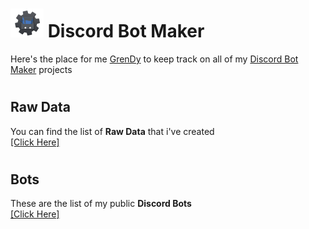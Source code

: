 # ![DBM Logo](https://github.com/Gr3nDy/Discord-Bot-Maker/blob/master/Resources/SMALL_DBM_LOGO.png) Discord Bot Maker
Here's the place for me [GrenDy](https://github.com/Gr3nDy) to keep track on all of my [Discord Bot Maker](https://store.steampowered.com/app/682130/Discord_Bot_Maker/) projects

# <h2> Raw Data </h2>
You can find the list of <b>Raw Data</b> that i've created <br> 
[[Click Here]]()

# <h2> Bots </h2>
These are the list of my public <b>Discord Bots</b> <br>
[[Click Here]]()
